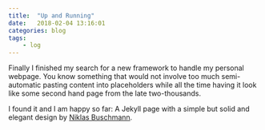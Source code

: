 ```yaml
---
title:  "Up and Running"
date:   2018-02-04 13:16:01
categories: blog
tags:
    - log
---
```



Finally I finished my search for a new framework to handle my personal webpage. 
You know something that would not involve too much semi-automatic pasting content
into placeholders while all the time having it look like some second hand page 
from the late two-thousands. 

I found it and I am happy so far: A Jekyll page with a simple but solid and 
elegant design by [Niklas Buschmann](https://github.com/niklasbuschmann/contrast). 

